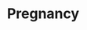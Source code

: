 ---
banner:
  content: 'You can set this component to ''display: true'' to show a banner at the
    top of the page.'
  display: false
  heading: This is a place to place urgent information
layout: category
name: pregnancy
owner: CDC
questions:
- can-covid-19-be-passed-from-a-pregnant-woman-to-her-fetus-or-newborn
- how-can-pregnant-women-protect-themselves-from-getting-covid-19
- i-am-pregnant-what-are-the-risks
- what-is-the-risk-to-pregnant-women-of-getting-covid-19
- what-should-breastfeeding-mothers-do
title: Pregnancy
---